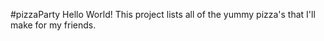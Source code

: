 #pizzaParty
Hello World!
This project lists all of the yummy pizza's that I'll make for my friends.
